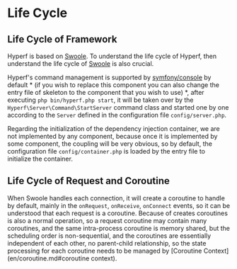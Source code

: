 # Life Cycle

## Life Cycle of Framework

Hyperf is based on [Swoole](http://github.com/swoole/swoole-src). To understand the life cycle of Hyperf, then understand the life cycle of [Swoole](http://github.com/swoole/swoole-src) is also crucial.   
 
Hyperf's command management is supported by [symfony/console](https://github.com/symfony/console) by default * (if you wish to replace this component you can also change the entry file of skeleton to the component that you wish to use) *, after executing `php bin/hyperf.php start`, it will be taken over by the `Hyperf\Server\Command\StartServer` command class and started one by one according to the `Server` defined in the configuration file `config/server.php`.   
 
Regarding the initialization of the dependency injection container, we are not implemented by any component, because once it is implemented by some component, the coupling will be very obvious, so by default, the configuration file `config/container.php` is loaded by the entry file to initialize the container.

## Life Cycle of Request and Coroutine

When Swoole handles each connection, it will create a coroutine to handle by default, mainly in the `onRequest`, `onReceive`, `onConnect` events, so it can be understood that each request is a coroutine. Because of creates coroutines is also a normal operation, so a request coroutine may contain many coroutines, and the same intra-process coroutine is memory shared, but the scheduling order is non-sequential, and the coroutines are essentially independent of each other, no parent-child relationship, so the state processing for each coroutine needs to be managed by [Coroutine Context](en/coroutine.md#coroutine context).

